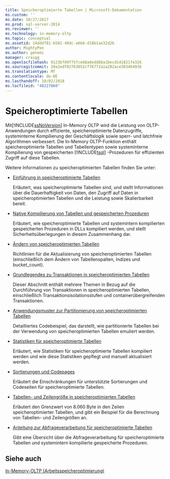 ```yaml
---
title: Speicheroptimierte Tabellen | Microsoft-Dokumentation
ms.custom: ''
ms.date: 10/27/2017
ms.prod: sql-server-2014
ms.reviewer: ''
ms.technology: in-memory-oltp
ms.topic: conceptual
ms.assetid: 14dddf81-b502-49dc-a6b6-d18b1ae32d2b
author: MightyPen
ms.author: genemi
manager: craigg
ms.openlocfilehash: 9123bf89f75fce68a6edd8ba1becd141821fe326
ms.sourcegitcommit: 3da2edf82763852cff6772a1a282ace3034b4936
ms.translationtype: MT
ms.contentlocale: de-DE
ms.lasthandoff: 10/02/2018
ms.locfileid: "48227860"
---
```

# <a name="memory-optimized-tables"></a>Speicheroptimierte Tabellen
  Mit[!INCLUDE[ssNoVersion](../../includes/ssnoversion-md.md)] In-Memory OLTP wird die Leistung von OLTP-Anwendungen durch effiziente, speicheroptimierte Datenzugriffe, systeminterne Kompilierung der Geschäftslogik sowie sperr- und latchfreie Algorithmen verbessert. Die In-Memory OLTP-Funktion enthält speicheroptimierte Tabellen und Tabellentypen sowie systeminterne Kompilierung von gespeicherten [!INCLUDE[tsql](../../includes/tsql-md.md)] -Prozeduren für effizienten Zugriff auf diese Tabellen.  
  
 Weitere Informationen zu speicheroptimierten Tabellen finden Sie unter:  
  
-   [Einführung in speicheroptimierte Tabellen](memory-optimized-tables.md)  
  
     Erläutert, was speicheroptimierte Tabellen sind, und stellt Informationen über die Dauerhaftigkeit von Daten, den Zugriff auf Daten in speicheroptimierten Tabellen und die Leistung sowie Skalierbarkeit bereit.  
  
-   [Native Kompilierung von Tabellen und gespeicherten Prozeduren](../in-memory-oltp/natively-compiled-stored-procedures.md)  
  
     Erläutert, wie speicheroptimierte Tabellen und systemintern kompilierten gespeicherten Prozeduren in DLLs kompiliert werden, und stellt Sicherheitsüberlegungen in diesem Zusammenhang dar.  
  
-   [Ändern von speicheroptimierten Tabellen](altering-memory-optimized-tables.md)  
  
     Richtlinien für die Aktualisierung von speicheroptimierten Tabellen (einschließlich dem Ändern von Tabellenspalten, Indizes und bucket_count).  
  
-   [Grundlegendes zu Transaktionen in speicheroptimierten Tabellen](../../database-engine/understanding-transactions-on-memory-optimized-tables.md)  
  
     Dieser Abschnitt enthält mehrere Themen in Bezug auf die Durchführung von Transaktionen in speicheroptimierten Tabellen, einschließlich Transaktionsisolationsstufen und containerübergreifenden Transaktionen.  
  
-   [Anwendungsmuster zur Partitionierung von speicheroptimierten Tabellen](application-pattern-for-partitioning-memory-optimized-tables.md)  
  
     Detailliertes Codebeispiel, das darstellt, wie partitionierte Tabellen bei der Verwendung von speicheroptimierten Tabellen emuliert werden.  
  
-   [Statistiken für speicheroptimierte Tabellen](statistics-for-memory-optimized-tables.md)  
  
     Erläutert, wie Statistiken für speicheroptimierte Tabellen kompiliert werden und wie diese Statistiken gepflegt und manuell aktualisiert werden.  
  
-   [Sortierungen und Codepages](../../database-engine/collations-and-code-pages.md)  
  
     Erläutert die Einschränkungen für unterstützte Sortierungen und Codeseiten für speicheroptimierte Tabellen.  
  
-   [Tabellen- und Zeilengröße in speicheroptimierten Tabellen](table-and-row-size-in-memory-optimized-tables.md)  
  
     Erläutert den Grenzwert von 8.060 Byte in den Zeilen speicheroptimierter Tabellen, und gibt ein Beispiel für die Berechnung von Tabellen- und Zeilengrößen an.  
  
-   [Anleitung zur Abfrageverarbeitung für speicheroptimierte Tabellen](a-guide-to-query-processing-for-memory-optimized-tables.md)  
  
     Gibt eine Übersicht über die Abfrageverarbeitung für speicheroptimierte Tabellen und systemintern kompilierte gespeicherte Prozeduren.  
  
## <a name="see-also"></a>Siehe auch  
 [In-Memory-OLTP &#40;Arbeitsspeicheroptimierung&#41;](in-memory-oltp-in-memory-optimization.md)  
  
  
